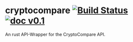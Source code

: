 # cryptocompare [![Build Status](https://api.travis-ci.org/hekrause/cryptocompare.svg?branch=documentation)](https://travis-ci.org/hekrause/cryptocompare) [![doc v0.1](https://img.shields.io/badge/doc-v0.1-ff9900.svg)]()
An rust API-Wrapper for the CryptoCompare API.
